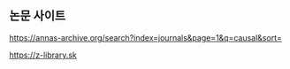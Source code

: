 

## 논문 사이트
https://annas-archive.org/search?index=journals&page=1&q=causal&sort=

https://z-library.sk